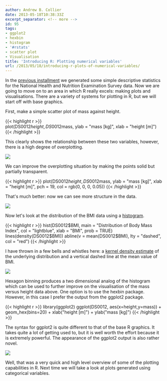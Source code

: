 ```yaml
---
author: Andrew B. Collier
date: 2013-05-18T10:38:33Z
excerpt_separator: <!-- more -->
id: 95
tags:
- ggplot2
- hexbin
- histogram
- '#rstats'
- scatter plot
- Visualisation
title: 'Introducing R: Plotting numerical variables'
url: /2013/05/18/introducing-r-plots-of-numerical-variables/
---
```


In the [previous installment](http://www.exegetic.biz/blog/2013/05/introducing-r-descriptive-statistics/) we generated some simple descriptive statistics for the National Health and Nutrition Examination Survey data. Now we are going to move on to an area in which R really excels: making plots and visualisations. <!--more--> There are a variety of systems for plotting in R, but we will start off with base graphics.

First, make a simple scatter plot of mass against height.

{{< highlight r >}}  
plot(DS0012$height, DS0012$mass, ylab = "mass [kg]", xlab = "height [m]")
{{< /highlight >}}

This clearly shows the relationship between these two variables, however, there is a high degree of overplotting.

<img src="/img/2013/05/mass-height.png">

We can improve the overplotting situation by making the points solid but partially transparent.

{{< highlight r >}}
plot(DS0012$height, DS0012$mass, ylab = "mass [kg]", xlab = "height [m]",
pch = 19, col = rgb(0, 0, 0, 0.05))
{{< /highlight >}}

That's much better: now we can see more structure in the data.

<img src="/img/2013/05/mass-height-alpha.png">

Now let's look at the distribution of the BMI data using a [histogram](http://en.wikipedia.org/wiki/Histogram).

{{< highlight r >}}
hist(DS0012$BMI, main = "Distribution of Body Mass Index", col = "lightblue",
xlab = "BMI", prob = TRUE)
lines(density(DS0012$BMI))
abline(v = mean(DS0012$BMI), lty = "dashed", col = "red")
{{< /highlight >}}

I have thrown in a few bells and whistles here: a [kernel density estimate](http://en.wikipedia.org/wiki/Kernel_density_estimation) of the underlying distribution and a vertical dashed line at the mean value of BMI.

<img src="/img/2013/05/histogram-bmi.png">

Hexagon binning produces a two dimensional analog of the histogram which can be used to further improve on the visualisation of the mass versus height data above. One option is to use the hexbin package. However, in this case I prefer the output from the ggplot2 package.

{{< highlight r >}}
library(ggplot2)
ggplot(DS0012, aes(x=height,y=mass)) + geom_hex(bins=20) + xlab("height [m]") +
ylab("mass [kg]")
{{< /highlight >}}

The syntax for ggplot2 is quite different to that of the base R graphics. It takes quite a lot of getting used to, but it is well worth the effort because it is extremely powerful. The appearance of the ggplot2 output is also rather novel.

<img src="/img/2013/05/hexbin-mass-height.png">

Well, that was a very quick and high level overview of some of the plotting capabilities in R. Next time we will take a look at plots generated using categorical variables.
